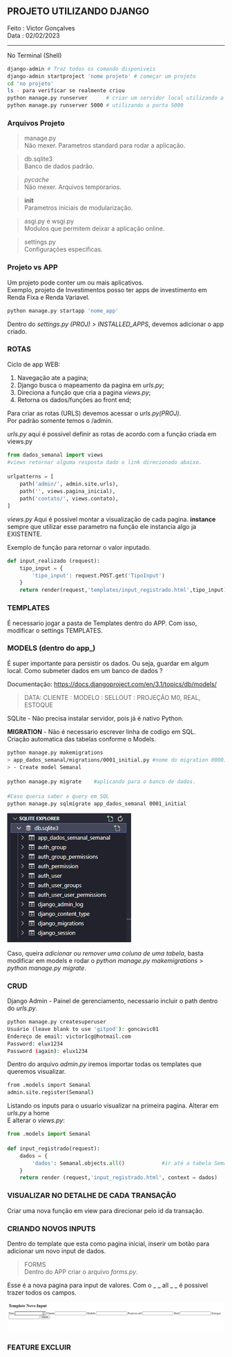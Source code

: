 ## PROJETO UTILIZANDO DJANGO

Feito : Victor Gonçalves  
Data : 02/02/2023

-----  
No Terminal (Shell)
```bash
django-admin # Traz todos os comando disponiveis
django-admin startproject 'nome projeto' # começar um projeto
cd 'no projeto'
ls - para verificar se realmente criou
python manage.py runserver      # criar um servidor local utilizando a porta 8000
python manage.py runserver 5000 # utilizando a porta 5000

```
### Arquivos Projeto

> manage.py  
Não mexer. Parametros standard para rodar a aplicação.

> db.sqlite3  
Banco de dados padrão.

> _pycache_  
Não mexer. Arquivos temporarios. 

> __init__  
Parametros iniciais de modularização.

> asgi.py e wsgi.py  
Modulos que permitem deixar a aplicação online.

> settings.py  
Configurações especificas.

### Projeto vs APP

Um projeto pode conter um ou mais aplicativos.  
Exemplo, projeto de Investimentos posso ter apps de investimento em Renda Fixa e Renda Variavel.

```bash
python manage.py startapp 'nome_app'
```

Dentro do *settings.py (PROJ) > INSTALLED_APPS*, devemos adicionar o app criado.  

### ROTAS  
Ciclo de app WEB: 
1. Navegação ate a pagina; 
2. Django busca o mapeamento da pagina em *urls.py*;
3. Direciona a função que cria a pagina *views.py*;
4. Retorna os dados/funções ao front end;

Para criar as rotas (URLS) devemos acessar o *urls.py(PROJ)*.  
Por padrão somente temos o /admin.

*urls.py* aqui é possivel definir as rotas de acordo com a função criada em views.py  

```python
from dados_semanal import views  
#views retornar alguma resposta dado o link direcionado abaixo.

urlpatterns = [
    path('admin/', admin.site.urls),
    path('', views.pagina_inicial),
    path('contato/', views.contato),
]

```
>
*views.py* Aqui é possivel montar a visualização de cada pagina.
**instance** sempre que utilizar esse parametro na função ele instancia algo ja EXISTENTE. 


Exemplo de função para retornar o valor inputado.
```python
def input_realizado (request):
    tipo_input = {
        'tipo_input': request.POST.get('TipoInput')
    }
    return render(request,'templates/input_registrado.html',tipo_input)
```

### TEMPLATES  
É necessario jogar a pasta de Templates dentro do APP.
Com isso, modificar o settings TEMPLATES.

### MODELS  (dentro do app_)
É super importante para persistir os dados. Ou seja, guardar em algum local.
Como submeter dados em um banco de dados ?

Documentação: https://docs.djangoproject.com/en/3.1/topics/db/models/

> DATA:
> CLIENTE : 
> MODELO : 
> SELLOUT : PROJEÇÃO M0, REAL, ESTOQUE


SQLite - Não precisa instalar servidor, pois já é nativo Python.  

**MIGRATION** - Não é necessario escrever linha de codigo em SQL.  
Criação automatica das tabelas conforme o Models.

```bash 
python manage.py makemigrations
> app_dados_semanal/migrations/0001_initial.py #nome do migration 00001_initial.py
> - Create model Semanal

python manage.py migrate    #aplicando para o banco de dados.

#Caso queria saber a query em SQL
python manage.py sqlmigrate app_dados_semanal 0001_initial

```

![Tabela Importadas](imagens_readme/image.png)

Caso, queira *adicionar ou remover uma coluna de uma tabela*, basta modificar em models e rodar o *python manage.py makemigrations* > *python manage.py migrate*.

### CRUD

Django Admin - Painel de gerenciamento, necessario incluir o path dentro do *urls.py*.

```bash
python manage.py createsuperuser
Usuário (leave blank to use 'gitpod'): goncavic01     
Endereço de email: victor1cg@hotmail.com
Password: elux1234
Password (again): elux1234
```

Dentro do arquivo *admin.py* iremos importar todas os templates que queremos visualizar.

```bash
from .models import Semanal
admin.site.register(Semanal)
```

Listando os inputs para o usuario visualizar na primeira pagina. 
Alterar em *urls.py* a home  
E alterar o *views.py*:

```python
from .models import Semanal

def input_registrado(request):
    dados = {
        'dados': Semanal.objects.all()            #ir até a tabela Semanal, e traga todos os registros.
    }
    return render (request,'input_registrado.html', context = dados)
```

### VISUALIZAR NO DETALHE DE CADA TRANSAÇÃO  
Criar uma nova função em view para direcionar pelo id da transação.

### CRIANDO NOVOS INPUTS
Dentro do template que esta como pagina inicial, inserir um botão para adicionar um novo input de dados.

>FORMS  
Dentro do APP criar o arquivo *forms.py*. 


Esse é a nova pagina para input de valores.
Com o _ _ all _ _ é possivel trazer todos os campos.

![Novo Formulario Forms](imagens_readme/novo_formulario_forms.png)

### FEATURE EXCLUIR

